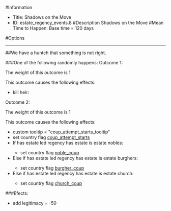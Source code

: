 #Information
 - Title: Shadows on the Move
 - ID: estate_regency_events.8
#Description
Shadows on the Move
#Mean Time to Happen:
Base time = 120 days

#Options

___
##We have a huntch that something is not right.

###One of the following randomly happens:
Outcome 1:

The weight of this outcome is 1

This outcome causes the following effects:<ul><li>kill heir:</li><ul></ul></ul>
Outcome 2:

The weight of this outcome is 1

This outcome causes the following effects:<ul><li>custom tooltip = "coup_attempt_starts_tooltip"</li><li>set country flag [coup_attempt_starts](../flags/coup_attempt_starts.md)</li><li>If has estate led regency has estate is estate nobles:</li><ul><li>set country flag [noble_coup](../flags/noble_coup.md)</li></ul><li>Else if has estate led regency has estate is estate burghers:</li><ul><li>set country flag [burgher_coup](../flags/burgher_coup.md)</li></ul><li>Else if has estate led regency has estate is estate church:</li><ul><li>set country flag [church_coup](../flags/church_coup.md)</li></ul></ul>

###Efects:<ul><li>add legitimacy = -50</li></ul>
